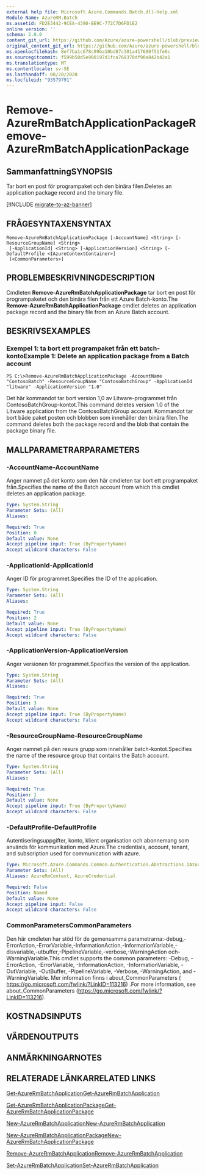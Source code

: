 ```yaml
---
external help file: Microsoft.Azure.Commands.Batch.dll-Help.xml
Module Name: AzureRM.Batch
ms.assetid: FD2E3442-9CEA-4390-BE9C-772C7D6FD1E2
online version: ''
schema: 2.0.0
content_git_url: https://github.com/Azure/azure-powershell/blob/preview/src/ResourceManager/AzureBatch/Commands.Batch/help/Remove-AzureRmBatchApplicationPackage.md
original_content_git_url: https://github.com/Azure/azure-powershell/blob/preview/src/ResourceManager/AzureBatch/Commands.Batch/help/Remove-AzureRmBatchApplicationPackage.md
ms.openlocfilehash: 8ef7ba1c678c09ba10bd87c301a417600f51fe0c
ms.sourcegitcommit: f599b50d5e980197d1fca769378df90a842b42a1
ms.translationtype: MT
ms.contentlocale: sv-SE
ms.lasthandoff: 08/20/2020
ms.locfileid: "93579791"
---
```

# <span data-ttu-id="2ddd5-101">Remove-AzureRmBatchApplicationPackage</span><span class="sxs-lookup"><span data-stu-id="2ddd5-101">Remove-AzureRmBatchApplicationPackage</span></span>

## <span data-ttu-id="2ddd5-102">Sammanfattning</span><span class="sxs-lookup"><span data-stu-id="2ddd5-102">SYNOPSIS</span></span>
<span data-ttu-id="2ddd5-103">Tar bort en post för programpaket och den binära filen.</span><span class="sxs-lookup"><span data-stu-id="2ddd5-103">Deletes an application package record and the binary file.</span></span>

[!INCLUDE [migrate-to-az-banner](../../includes/migrate-to-az-banner.md)]

## <span data-ttu-id="2ddd5-104">FRÅGESYNTAXEN</span><span class="sxs-lookup"><span data-stu-id="2ddd5-104">SYNTAX</span></span>

```
Remove-AzureRmBatchApplicationPackage [-AccountName] <String> [-ResourceGroupName] <String>
 [-ApplicationId] <String> [-ApplicationVersion] <String> [-DefaultProfile <IAzureContextContainer>]
 [<CommonParameters>]
```

## <span data-ttu-id="2ddd5-105">PROBLEMBESKRIVNING</span><span class="sxs-lookup"><span data-stu-id="2ddd5-105">DESCRIPTION</span></span>
<span data-ttu-id="2ddd5-106">Cmdleten **Remove-AzureRmBatchApplicationPackage** tar bort en post för programpaketet och den binära filen från ett Azure Batch-konto.</span><span class="sxs-lookup"><span data-stu-id="2ddd5-106">The **Remove-AzureRmBatchApplicationPackage** cmdlet deletes an application package record and the binary file from an Azure Batch account.</span></span>

## <span data-ttu-id="2ddd5-107">BESKRIVS</span><span class="sxs-lookup"><span data-stu-id="2ddd5-107">EXAMPLES</span></span>

### <span data-ttu-id="2ddd5-108">Exempel 1: ta bort ett programpaket från ett batch-konto</span><span class="sxs-lookup"><span data-stu-id="2ddd5-108">Example 1: Delete an application package from a Batch account</span></span>
```
PS C:\>Remove-AzureRmBatchApplicationPackage -AccountName "ContosoBatch" -ResourceGroupName "ContosoBatchGroup" -ApplicationId "litware" -ApplicationVersion "1.0"
```

<span data-ttu-id="2ddd5-109">Det här kommandot tar bort version 1,0 av Litware-programmet från ContosoBatchGroup-kontot.</span><span class="sxs-lookup"><span data-stu-id="2ddd5-109">This command deletes version 1.0 of the Litware application from the ContosoBatchGroup account.</span></span>
<span data-ttu-id="2ddd5-110">Kommandot tar bort både paket posten och blobben som innehåller den binära filen.</span><span class="sxs-lookup"><span data-stu-id="2ddd5-110">The command deletes both the package record and the blob that contain the package binary file.</span></span>

## <span data-ttu-id="2ddd5-111">MALLPARAMETRAR</span><span class="sxs-lookup"><span data-stu-id="2ddd5-111">PARAMETERS</span></span>

### <span data-ttu-id="2ddd5-112">-AccountName</span><span class="sxs-lookup"><span data-stu-id="2ddd5-112">-AccountName</span></span>
<span data-ttu-id="2ddd5-113">Anger namnet på det konto som den här cmdleten tar bort ett programpaket från.</span><span class="sxs-lookup"><span data-stu-id="2ddd5-113">Specifies the name of the Batch account from which this cmdlet deletes an application package.</span></span>

```yaml
Type: System.String
Parameter Sets: (All)
Aliases: 

Required: True
Position: 0
Default value: None
Accept pipeline input: True (ByPropertyName)
Accept wildcard characters: False
```

### <span data-ttu-id="2ddd5-114">-ApplicationId</span><span class="sxs-lookup"><span data-stu-id="2ddd5-114">-ApplicationId</span></span>
<span data-ttu-id="2ddd5-115">Anger ID för programmet.</span><span class="sxs-lookup"><span data-stu-id="2ddd5-115">Specifies the ID of the application.</span></span>

```yaml
Type: System.String
Parameter Sets: (All)
Aliases: 

Required: True
Position: 2
Default value: None
Accept pipeline input: True (ByPropertyName)
Accept wildcard characters: False
```

### <span data-ttu-id="2ddd5-116">-ApplicationVersion</span><span class="sxs-lookup"><span data-stu-id="2ddd5-116">-ApplicationVersion</span></span>
<span data-ttu-id="2ddd5-117">Anger versionen för programmet.</span><span class="sxs-lookup"><span data-stu-id="2ddd5-117">Specifies the version of the application.</span></span>

```yaml
Type: System.String
Parameter Sets: (All)
Aliases: 

Required: True
Position: 3
Default value: None
Accept pipeline input: True (ByPropertyName)
Accept wildcard characters: False
```

### <span data-ttu-id="2ddd5-118">-ResourceGroupName</span><span class="sxs-lookup"><span data-stu-id="2ddd5-118">-ResourceGroupName</span></span>
<span data-ttu-id="2ddd5-119">Anger namnet på den resurs grupp som innehåller batch-kontot.</span><span class="sxs-lookup"><span data-stu-id="2ddd5-119">Specifies the name of the resource group that contains the Batch account.</span></span>

```yaml
Type: System.String
Parameter Sets: (All)
Aliases: 

Required: True
Position: 1
Default value: None
Accept pipeline input: True (ByPropertyName)
Accept wildcard characters: False
```

### <span data-ttu-id="2ddd5-120">-DefaultProfile</span><span class="sxs-lookup"><span data-stu-id="2ddd5-120">-DefaultProfile</span></span>
<span data-ttu-id="2ddd5-121">Autentiseringsuppgifter, konto, klient organisation och abonnemang som används för kommunikation med Azure.</span><span class="sxs-lookup"><span data-stu-id="2ddd5-121">The credentials, account, tenant, and subscription used for communication with azure.</span></span>

```yaml
Type: Microsoft.Azure.Commands.Common.Authentication.Abstractions.IAzureContextContainer
Parameter Sets: (All)
Aliases: AzureRmContext, AzureCredential

Required: False
Position: Named
Default value: None
Accept pipeline input: False
Accept wildcard characters: False
```

### <span data-ttu-id="2ddd5-122">CommonParameters</span><span class="sxs-lookup"><span data-stu-id="2ddd5-122">CommonParameters</span></span>
<span data-ttu-id="2ddd5-123">Den här cmdleten har stöd för de gemensamma parametrarna:-debug,-ErrorAction,-ErrorVariable,-InformationAction,-InformationVariable,-disvariable,-utbuffer,-PipelineVariable,-verbose,-WarningAction och-WarningVariable.</span><span class="sxs-lookup"><span data-stu-id="2ddd5-123">This cmdlet supports the common parameters: -Debug, -ErrorAction, -ErrorVariable, -InformationAction, -InformationVariable, -OutVariable, -OutBuffer, -PipelineVariable, -Verbose, -WarningAction, and -WarningVariable.</span></span> <span data-ttu-id="2ddd5-124">Mer information finns i about_CommonParameters ( https://go.microsoft.com/fwlink/?LinkID=113216) .</span><span class="sxs-lookup"><span data-stu-id="2ddd5-124">For more information, see about_CommonParameters (https://go.microsoft.com/fwlink/?LinkID=113216).</span></span>

## <span data-ttu-id="2ddd5-125">KOSTNADS</span><span class="sxs-lookup"><span data-stu-id="2ddd5-125">INPUTS</span></span>

## <span data-ttu-id="2ddd5-126">VÄRDEN</span><span class="sxs-lookup"><span data-stu-id="2ddd5-126">OUTPUTS</span></span>

## <span data-ttu-id="2ddd5-127">ANMÄRKNINGAR</span><span class="sxs-lookup"><span data-stu-id="2ddd5-127">NOTES</span></span>

## <span data-ttu-id="2ddd5-128">RELATERADE LÄNKAR</span><span class="sxs-lookup"><span data-stu-id="2ddd5-128">RELATED LINKS</span></span>

[<span data-ttu-id="2ddd5-129">Get-AzureRmBatchApplication</span><span class="sxs-lookup"><span data-stu-id="2ddd5-129">Get-AzureRmBatchApplication</span></span>](./Get-AzureRmBatchApplication.md)

[<span data-ttu-id="2ddd5-130">Get-AzureRmBatchApplicationPackage</span><span class="sxs-lookup"><span data-stu-id="2ddd5-130">Get-AzureRmBatchApplicationPackage</span></span>](./Get-AzureRmBatchApplicationPackage.md)

[<span data-ttu-id="2ddd5-131">New-AzureRmBatchApplication</span><span class="sxs-lookup"><span data-stu-id="2ddd5-131">New-AzureRmBatchApplication</span></span>](./New-AzureRmBatchApplication.md)

[<span data-ttu-id="2ddd5-132">New-AzureRmBatchApplicationPackage</span><span class="sxs-lookup"><span data-stu-id="2ddd5-132">New-AzureRmBatchApplicationPackage</span></span>](./New-AzureRmBatchApplicationPackage.md)

[<span data-ttu-id="2ddd5-133">Remove-AzureRmBatchApplication</span><span class="sxs-lookup"><span data-stu-id="2ddd5-133">Remove-AzureRmBatchApplication</span></span>](./Remove-AzureRmBatchApplication.md)

[<span data-ttu-id="2ddd5-134">Set-AzureRmBatchApplication</span><span class="sxs-lookup"><span data-stu-id="2ddd5-134">Set-AzureRmBatchApplication</span></span>](./Set-AzureRmBatchApplication.md)


